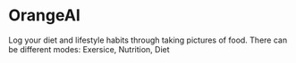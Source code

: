 # OrangeAI

Log your diet and lifestyle habits through taking pictures of food. There can be different modes: Exersice, Nutrition, Diet